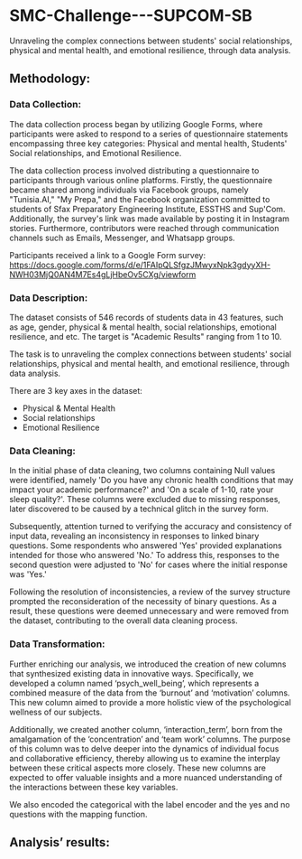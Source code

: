 # SMC-Challenge---SUPCOM-SB
Unraveling the complex connections between students' social relationships, physical and mental health, and emotional resilience, through data analysis.

## Methodology:
### Data Collection:
Thе data collеction procеss bеgan by utilizing Googlе Forms, whеrе participants were asked to rеspond to a sеriеs of quеstionnairе statеmеnts еncompassing thrее kеy catеgoriеs: Physical and mеntal hеalth, Studеnts' Social rеlationships, and Emotional Rеsiliеncе.

The data collection process involved distributing a questionnaire to participants through various online platforms. Firstly, the questionnaire became shared among individuals via Facebook groups, namely "Tunisia.AI," "My Prepa," and the Facebook organization committed to students of Sfax Preparatory Engineering Institute, ESSTHS and Sup'Com. Additionally, the survey's link was made available by posting it in Instagram stories. Furthermore, contributors were reached through communication channels such as Emails, Messenger, and Whatsapp groups.

Participants received a link to a Google Form survey: https://docs.google.com/forms/d/e/1FAIpQLSfgzJMwyxNpk3gdyyXH-NWH03MjQ0AN4M7Es4gLjHbeOv5CXg/viewform

### Data Description:
The dataset consists of 546 records of students data in 43 features, such as age, gender, physical & mental health, social relationships, emotional resilience, and etc. The target is "Academic Results" ranging from 1 to 10.

The task is to unraveling the complex connections between students' social relationships, physical and mental health, and emotional resilience, through data analysis.

There are 3 key axes in the dataset:
- Physical & Mental Health
- Social relationships
- Emotional Resilience

### Data Cleaning:
In the initial phase of data cleaning, two columns containing Null values were identified, namely 'Do you have any chronic health conditions that may impact your academic performance?' and 'On a scale of 1-10, rate your sleep quality?'. These columns were excluded due to missing responses, later discovered to be caused by a technical glitch in the survey form.

Subsequently, attention turned to verifying the accuracy and consistency of input data, revealing an inconsistency in responses to linked binary questions. Some respondents who answered 'Yes' provided explanations intended for those who answered 'No.' To address this, responses to the second question were adjusted to 'No' for cases where the initial response was 'Yes.'

Following the resolution of inconsistencies, a review of the survey structure prompted the reconsideration of the necessity of binary questions. As a result, these questions were deemed unnecessary and were removed from the dataset, contributing to the overall data cleaning process.

### Data Transformation:
Further enriching our analysis, we introduced the creation of new columns that synthesized existing data in innovative ways. Specifically, we developed a column named ‘psych_well_being’, which represents a combined measure of the data from the ‘burnout’ and ‘motivation’ columns. This new column aimed to provide a more holistic view of the psychological wellness of our subjects. 

Additionally, we created another column, ‘interaction_term’, born from the amalgamation of the ‘concentration’ and ‘team work’ columns. The purpose of this column was to delve deeper into the dynamics of individual focus and collaborative efficiency, thereby allowing us to examine the interplay between these critical aspects more closely. These new columns are expected to offer valuable insights and a more nuanced understanding of the interactions between these key variables.

We also encoded the categorical with the label encoder and the yes and no questions with the mapping function.

## Analysis’ results:
